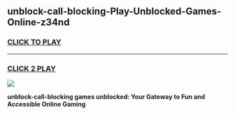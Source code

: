 
## unblock-call-blocking-Play-Unblocked-Games-Online-z34nd
<h3>
<a href="https://premium76.site?title=unblock-call-blocking&ref=25A">CLICK TO PLAY</a></h3>
<hr>

<h3>
<a href="https://premium76.site?title=unblock-call-blocking&ref=25A">CLICK 2 PLAY</a>
  
</h3>

<a href="https://premium76.site?title=unblock-call-blocking&ref=25A"><img src="https://clearcache.store/games.png"></a>


**unblock-call-blocking games unblocked: Your Gateway to Fun and Accessible Online Gaming**
